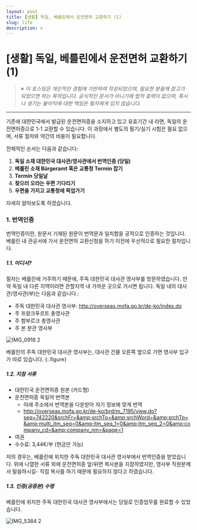 ```yaml
---
layout: post
title: [생활] 독일, 베를린에서 운전면허 교환하기 (1)
slug: life
description: >
---
```


# [생활] 독일, 베를린에서 운전면허 교환하기 (1)

> ※ *이 포스팅은 개인적인 경험에 기반하여 작성되었으며, 필요한 분들께 참고가 되었으면 하는 목적입니다.*
> *공식적인 문서가 아니기에 법적 효력이 없으며, 혹시나 생기는 불이익에 대한 책임은 필자에게 있지 않습니다.* 

---

기존에 대한민국에서 발급된 운전면허증을 소지하고 있고 유효기간 내 라면, 독일의 운전면허증으로 1-1 교환할 수 있습니다. 이 과정에서 별도의 필기/실기 시험은 필요 없으며, 서류 절차와 약간의 비용이 필요합니다.





전체적인 순서는 다음과 같습니다:

1. **독일 소재 대한민국 대사관/영사관에서 번역인증 (당일)**
2. **베를린 소재 Bürgeramt 혹은 교통청 Termin 잡기**
3. **Termin 당일날** 
4. **찾으러 오라는 우편 기다리기**
5. **우편을 가지고 교통청에 픽업가기**

자세히 알아보도록 하겠습니다.





### **1. 번역인증**

번역인증이란, 원문서 기재된 원문이 번역문과 일치함을 공적으로 인증하는 것입니다. 베를린 내 관공서에 가서 운전면허 교환신청을 하기 이전에 우선적으로 필요한 절차입니다. 



##### **1.1. 어디서?**

필자는 베를린에 거주하기 때문에, 주독 대한민국 대사관 영사부를 방문하였습니다. 만약 독일 내 다른 지역이라면 관할지역 내 가까운 곳으로 가시면 됩니다. 독일 내의 대사관/영사관(부)는 다음과 같습니다.:

- 주독 대한민국 대사관 영사부: <http://overseas.mofa.go.kr/de-ko/index.do>
- 주 프랑크푸르트 총영사관
- 주 함부르크 총영사관
- 주 본 분관 영사부


![IMG_0918 2](https://user-images.githubusercontent.com/33121681/70863998-48f2c000-1f4e-11ea-8363-be966a5f1e50.JPG)

베를린의 주독 대한민국 대사관 영사부는, 대사관 건물 오른쪽 옆으로 가면 영사부 입구가 따로 있습니다. 
{:.figure}



##### 1.2. 지참 서류

- 대한민국 운전면허증 원본 (카드형)
- 운전면허증 독일어 번역본
	- 아래 주소에서 번역본을 다운받아 자기 정보에 맞게 번역
	- <http://overseas.mofa.go.kr/de-ko/brd/m_7195/view.do?seq=742220&srchFr=&amp;srchTo=&amp;srchWord=&amp;srchTp=&amp;multi_itm_seq=0&amp;itm_seq_1=0&amp;itm_seq_2=0&amp;company_cd=&amp;company_nm=&page=1>
- 여권
- 수수료: 3,44€/부 (현금만 가능)

저의 경우는, 베를린에 위치한 주독 대한민국 대사관 영사부에서 번역인증을 받았습니다. 위에 나열한 서류 외에 운전면허증 앞/뒤면 복사본을 지참하였지만, 영사부 직원분께서 말씀하시길- 직접 복사를 하기 때문에 필요하지 않다고 하였습니다. 



##### 1.3. 인증(공증본) 수령

베를린에 위치한 주독 대한민국 대사관 영사부에서는 당일로 인증업무를 완료할 수 있었습니다. 

![IMG_5384 2](https://user-images.githubusercontent.com/33121681/70863999-48f2c000-1f4e-11ea-85af-ed3fc4363fa6.JPG)





